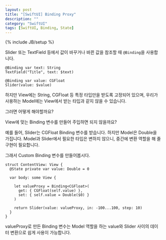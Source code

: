 ```yaml
---
layout: post
title: "[SwiftUI] Binding Proxy"
description: ""
category: "SwiftUI"
tags: [SwiftUI, Binding, State]
---
```

{% include JB/setup %}

Slider 또는 TextField 등에서 값이 바꾸거나 바뀐 값을 참조할 때 `@Binding`을 사용합니다.

```
@Binding var text: String
TextField("Title", text: $text)

@Binding var value: CGFloat
Slider(value: $value)
```

하지만 View에는 String, CGFloat 등 특정 타입만을 받도록 고정되어 있으며, 우리가 사용하는 Model에는 View에서 받는 타입과 같지 않을 수 있습니다.

그러면 어떻게 해야할까요?

View에 맞는 Binding 변수를 만들어 주입하면 되지 않을까요? 

예를 들어, Slider는 CGFloat Binding 변수를 받습니다. 하지만 Model은 Double을 가집니다. Model과 Slider에서 필요한 타입은 변하지 않으니, 중간에 변환 역할을 해 줄 구현이 필요합니다. 

그래서 Custom Binding 변수를 만들어봅시다.

```
struct ContentView: View {
  @State private var value: Double = 0

  var body: some View {

    let valueProxy = Binding<CGFloat>(
      get: { CGFloat(self.value) },
      set: { self.value = Double($0) }
    )

    return Slider(value: valueProxy, in: -100...100, step: 10)
  }
}
```

valueProxy로 만든 Binding 변수는 Model 역할을 하는 value와 Slider 사이의 데이터 변환으로 쉽게 사용이 가능합니다.